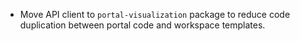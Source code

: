 - Move API client to `portal-visualization` package to reduce code duplication between portal code and workspace templates.
